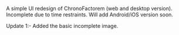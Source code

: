 A simple UI redesign of ChronoFactorem (web and desktop version).
Incomplete due to time restraints.
Will add Android/iOS version soon.

Update 1:- Added the basic incomplete image.
